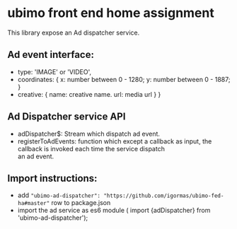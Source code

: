 # ubimo front end home assignment
This library expose an Ad dispatcher service.

## Ad event interface:

 - type: 'IMAGE' or  'VIDEO',
  - coordinates: {
    x: number between 0 - 1280;
    y: number between 0 - 1887;
  }
  - creative: {
    name: creative name.
    url: media url
  }
}


## Ad Dispatcher service API
  - adDispatcher$: Stream which dispatch ad event.
  - registerToAdEvents: function which except a callback as input, the callback is invoked each time the service dispatch<br/> an ad event.


## Import instructions:
 - add `"ubimo-ad-dispatcher": "https://github.com/igormas/ubimo-fed-ha#master"` row to package.json
 - import the ad service as es6 module ( import {adDispatcher} from 'ubimo-ad-dispatcher'); 

